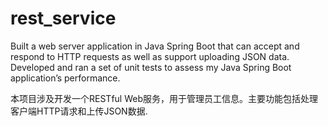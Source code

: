 # rest_service
Built a web server application in Java Spring Boot that can accept and respond to HTTP requests as well as support uploading JSON data.
Developed and ran a set of unit tests to assess my Java Spring Boot application’s performance. 


本项目涉及开发一个RESTful Web服务，用于管理员工信息。主要功能包括处理客户端HTTP请求和上传JSON数据.
